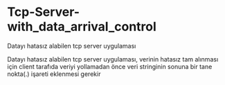 # Tcp-Server-with_data_arrival_control
Datayı hatasız alabilen tcp server uygulaması

Datayı hatasız alabilen tcp server uygulaması, verinin hatasız tam alınması için client tarafıda veriyi yollamadan önce veri stringinin sonuna bir tane nokta(.) işareti eklenmesi gerekir

